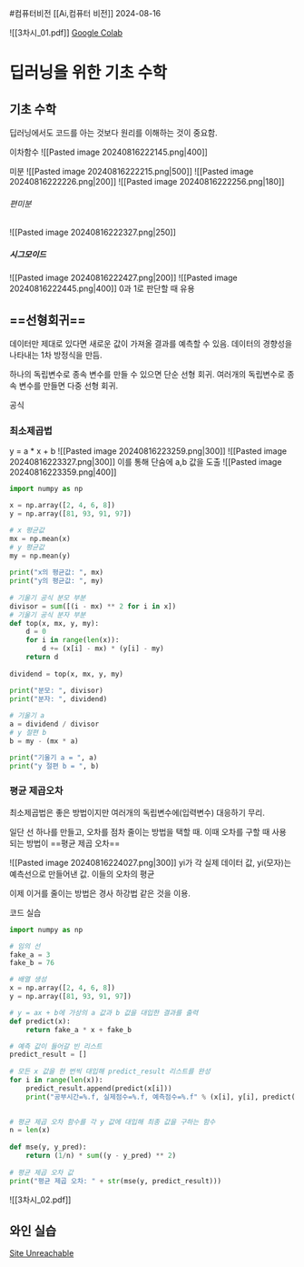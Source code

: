 #컴퓨터비전 
[[Ai,컴퓨터 비전]]
2024-08-16

![[3차시_01.pdf]]
[Google Colab](https://colab.research.google.com/drive/1L7JwgKDPMC6Jr0DfQrz7Xk12iCNvA41G?hl=ko#scrollTo=mBwq6H1K2_Fi)
# 딥러닝을 위한 기초 수학
## 기초 수학
딥러닝에서도 코드를 아는 것보다 원리를 이해하는 것이 중요함.

이차함수
![[Pasted image 20240816222145.png|400]]

미분
![[Pasted image 20240816222215.png|500]]
![[Pasted image 20240816222226.png|200]]
![[Pasted image 20240816222256.png|180]]

###### 편미분
![[Pasted image 20240816222327.png|250]]

##### 시그모이드
![[Pasted image 20240816222427.png|200]]
![[Pasted image 20240816222445.png|400]]
0과 1로 판단할 때 유용
## ==선형회귀==
데이터만 제대로 있다면 새로운 값이 가져올 결과를 예측할 수 있음.
데이터의 경향성을 나타내는 1차 방정식을 만듬. 

하나의 독립변수로 종속 변수를 만들 수 있으면 단순 선형 회귀.
여러개의 독립변수로 종속 변수를 만들면 다중 선형 회귀.


공식

### 최소제곱법
y = a * x + b
![[Pasted image 20240816223259.png|300]]
![[Pasted image 20240816223327.png|300]]
이를 통해 단숨에 a,b 값을 도출
![[Pasted image 20240816223359.png|400]]
```python
import numpy as np

x = np.array([2, 4, 6, 8])
y = np.array([81, 93, 91, 97])

# x 평균값
mx = np.mean(x)
# y 평균값
my = np.mean(y)
  
print("x의 평균값: ", mx)
print("y의 평균값: ", my)
  
# 기울기 공식 분모 부분
divisor = sum([(i - mx) ** 2 for i in x])
# 기울기 공식 분자 부분
def top(x, mx, y, my):
    d = 0
    for i in range(len(x)):
        d += (x[i] - mx) * (y[i] - my)
    return d
  
dividend = top(x, mx, y, my)

print("분모: ", divisor)
print("분자: ", dividend)
  
# 기울기 a
a = dividend / divisor
# y 절편 b
b = my - (mx * a)

print("기울기 a = ", a)
print("y 절편 b = ", b)
```

### 평균 제곱오차
최소제곱법은 좋은 방법이지만 여러개의 독립변수에(입력변수) 대응하기 무리.

일단 선 하나를 만들고, 오차를 점차 줄이는 방법을 택할 때.
이때 오차를 구할 때 사용 되는 방법이 ==평균 제곱 오차==

![[Pasted image 20240816224027.png|300]]
yi가 각 실제 데이터 값, yi(모자)는 예측선으로 만들어낸 값.
이들의 오차의 평균

이제 이거를 줄이는 방법은 경사 하강법 같은 것을 이용.

코드 실습
```python
import numpy as np

# 임의 선
fake_a = 3
fake_b = 76

# 배열 생성
x = np.array([2, 4, 6, 8])
y = np.array([81, 93, 91, 97])

# y = ax + b에 가상의 a 값과 b 값을 대입한 결과를 출력
def predict(x):
    return fake_a * x + fake_b  

# 예측 값이 들어갈 빈 리스트
predict_result = []
  
# 모든 x 값을 한 번씩 대입해 predict_result 리스트를 완성
for i in range(len(x)):
    predict_result.append(predict(x[i]))
    print("공부시간=%.f, 실제점수=%.f, 예측점수=%.f" % (x[i], y[i], predict(x[i])))
  

# 평균 제곱 오차 함수를 각 y 값에 대입해 최종 값을 구하는 함수
n = len(x)
  
def mse(y, y_pred):
    return (1/n) * sum((y - y_pred) ** 2)
  
# 평균 제곱 오차 값
print("평균 제곱 오차: " + str(mse(y, predict_result)))
```


![[3차시_02.pdf]]
## 와인 실습
[Site Unreachable](https://colab.research.google.com/drive/1L7JwgKDPMC6Jr0DfQrz7Xk12iCNvA41G?hl=ko#scrollTo=Xr60ZvJVIUT8)


